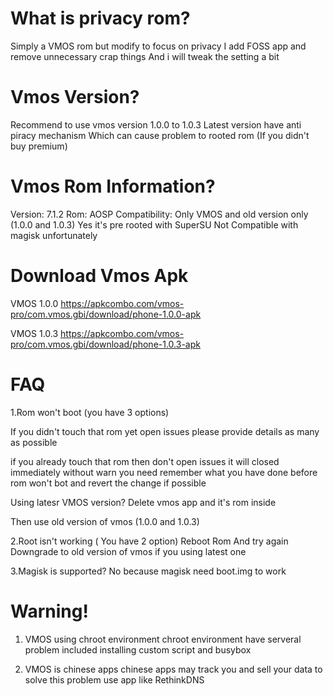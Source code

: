 # What is privacy rom?
Simply a VMOS rom but modify to focus on privacy
I add FOSS app and remove unnecessary crap things
And i will tweak the setting a bit

# Vmos Version?

Recommend to use vmos version 1.0.0 to 1.0.3
Latest version have anti piracy mechanism 
Which can cause problem to rooted rom
(If you didn't buy premium)

# Vmos Rom Information?
Version: 7.1.2
Rom: AOSP
Compatibility: Only VMOS and old version only
(1.0.0 and 1.0.3)
Yes it's pre rooted with SuperSU
Not Compatible with magisk unfortunately

# Download Vmos Apk
VMOS 1.0.0
https://apkcombo.com/vmos-pro/com.vmos.gbi/download/phone-1.0.0-apk

VMOS 1.0.3
https://apkcombo.com/vmos-pro/com.vmos.gbi/download/phone-1.0.3-apk

# FAQ
1.Rom won't boot (you have 3 options)

If you didn't touch that rom yet open issues 
please provide details as many as possible

if you already touch that rom then don't open issues it will closed immediately without warn
you need remember what you have done before rom won't bot and revert the change if possible

Using latesr VMOS version? Delete vmos app and it's rom inside
 
Then use old version of vmos (1.0.0 and 1.0.3)

2.Root isn't working ( You have 2 option)
Reboot Rom And try again
Downgrade to old version of vmos if you using latest one

3.Magisk is supported?
No because magisk need boot.img to work

# Warning!
1. VMOS using chroot environment
chroot environment have serveral problem included installing custom script
and busybox

2. VMOS is chinese apps
chinese apps may track you and sell your data
to solve this problem use app like RethinkDNS 
